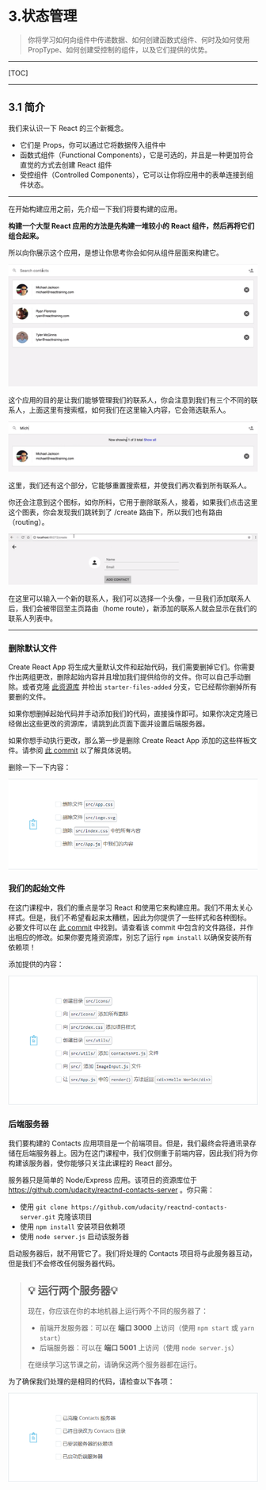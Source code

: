 # 3.状态管理

> 你将学习如何向组件中传递数据、如何创建函数式组件、何时及如何使用 PropType、如何创建受控制的组件，以及它们提供的优势。

---

[TOC]

---

## 3.1 简介

我们来认识一下 React 的三个新概念。

- 它们是 Props，你可以通过它将数据传入组件中
- 函数式组件（Functional Components），它是可选的，并且是一种更加符合直觉的方式去创建 React 组件
- 受控组件（Controlled Components），它可以让你将应用中的表单连接到组件状态。

---

在开始构建应用之前，先介绍一下我们将要构建的应用。

**构建一个大型 React 应用的方法是先构建一堆较小的 React 组件，然后再将它们组合起来。**

所以向你展示这个应用，是想让你思考你会如何从组件层面来构建它。

![1525877039893](assets/1525877039893.png)

这个应用的目的是让我们能够管理我们的联系人，你会注意到我们有三个不同的联系人，上面这里有搜索框，如何我们在这里输入内容，它会筛选联系人。

![1525877095166](assets/1525877095166.png)

这里，我们还有这个部分，它能够重置搜索框，并使我们再次看到所有联系人。

你还会注意到这个图标，如你所料，它用于删除联系人，接着，如果我们点击这里这个图表，你会发现我们跳转到了 /create 路由下，所以我们也有路由（routing）。

![1525877190603](assets/1525877190603.png)

在这里可以输入一个新的联系人，我们可以选择一个头像，一旦我们添加联系人后，我们会被带回至主页路由（home route），新添加的联系人就会显示在我们的联系人列表中。

---

### 删除默认文件

Create React App 将生成大量默认文件和起始代码，我们需要删掉它们。你需要作出两组更改，删除起始内容并且增加我们提供给你的文件。你可以自己手动删除。或者克隆 [此资源库](https://github.com/udacity/reactnd-contacts-complete) 并检出 `starter-files-added` 分支，它已经帮你删掉所有要删的文件。

如果你想删掉起始代码并手动添加我们的代码，直接操作即可。如果你决定克隆已经做出这些更改的资源库，请跳到此页面下面并设置后端服务器。

如果你想手动执行更改，那么第一步是删除 Create React App 添加的这些样板文件。请参阅 [此 commit](https://github.com/udacity/reactnd-contacts-complete/commit/b1959521da8d914374bd2a61b17e55088ffab9f5) 以了解具体说明。

删除一下一下内容：

![1525877644677](assets/1525877644677.png)

### 我们的起始文件

在这门课程中，我们的重点是学习 React 和使用它来构建应用。我们不用太关心样式。但是，我们不希望看起来太糟糕，因此为你提供了一些样式和各种图标。 必要文件可以在 [此 commit](https://github.com/udacity/reactnd-contacts-complete/commit/6f38f078634d104a62e3024cab4cc2d592dd82f6) 中找到。请查看该 commit 中包含的文件路径，并作出相应的修改。如果你要克隆资源库，别忘了运行 `npm install` 以确保安装所有依赖项！

添加提供的内容： 

![1525877692246](assets/1525877692246.png)

### 后端服务器

我们要构建的 Contacts 应用项目是一个前端项目。但是，我们最终会将通讯录存储在后端服务器上。因为在这门课程中，我们仅侧重于前端内容，因此我们将为你构建该服务器，使你能够只关注此课程的 React 部分。

服务器只是简单的 Node/Express 应用。该项目的资源库位于 <https://github.com/udacity/reactnd-contacts-server> 。你只需：

- 使用 `git clone https://github.com/udacity/reactnd-contacts-server.git` 克隆该项目
- 使用 `npm install` 安装项目依赖项
- 使用 `node server.js` 启动该服务器

启动服务器后，就不用管它了。我们将处理的 Contacts 项目将与此服务器互动，但是我们不会修改任何服务器代码。

> ## 💡 运行两个服务器💡
>
> 现在，你应该在你的本地机器上运行两个不同的服务器了：
>
> - 前端开发服务器：可以在 **端口 3000** 上访问（使用 `npm start` 或 `yarn start`）
> - 后端服务器：可以在 **端口 5001** 上访问（使用 `node server.js`）
>
> 在继续学习这节课之前，请确保这两个服务器都在运行。

为了确保我们处理的是相同的代码，请检查以下各项： 

![1525877957000](assets/1525877957000.png)